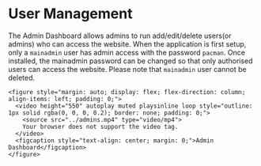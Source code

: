 # User Management
The Admin Dashboard allows admins to run add/edit/delete users(or admins) who can access the website. When the application is first setup, only a `mainadmin` user has admin access with the password `pacman`. Once installed, the mainadmin password can be changed so that only authorised users can access the website.
Please note that `mainadmin` user cannot be deleted.

````{div} full-width
<figure style="margin: auto; display: flex; flex-direction: column; align-items: left; padding: 0;">
  <video height="550" autoplay muted playsinline loop style="outline: 1px solid rgba(0, 0, 0, 0.2); border: none; padding: 0;">
    <source src="../admins.mp4" type="video/mp4">
    Your browser does not support the video tag.
  </video>
  <figcaption style="text-align: center; margin: 0;">Admin Dashboard</figcaption>
</figure>
````
